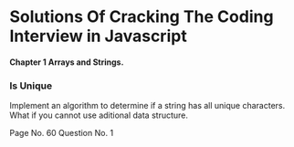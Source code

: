 # Solutions Of Cracking The Coding Interview in Javascript

#### Chapter 1 Arrays and Strings.

### Is Unique

Implement an algorithm to determine if a string has all unique characters. What if you cannot use aditional data structure.

Page No. 60 Question No. 1
